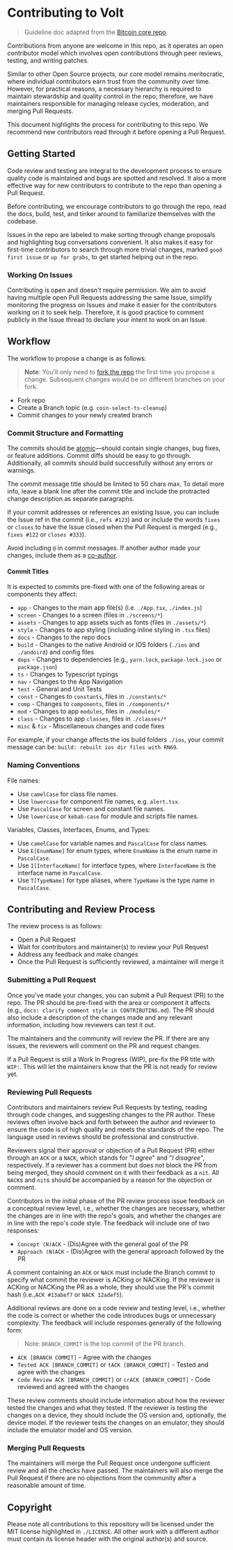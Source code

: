 # Contributing to Volt

> Guideline doc adapted from the [Bitcoin core repo](https://github.com/bitcoin/bitcoin/CONTRIBUTING.md).

Contributions from anyone are welcome in this repo, as it operates an open contributor model which involves open contributions through peer reviews, testing, and writing patches.

Similar to other Open Source projects, our core model remains meritocratic, where individual contributors earn trust from the community over time. However, for practical reasons, a necessary hierarchy is required to maintain stewardship and quality control in the repo; therefore, we have maintainers responsible for managing release cycles, moderation, and merging Pull Requests.

This document highlights the process for contributing to this repo. We recommend new contributors read through it before opening a Pull Request.

## Getting Started

Code review and testing are integral to the development process to ensure quality code is maintained and bugs are spotted and resolved. It also a more effective way for new contributors to contribute to the repo than opening a Pull Request.

Before contributing, we encourage contributors to go through the repo, read the docs, build, test, and tinker around to familiarize themselves with the codebase.

Issues in the repo are labeled to make sorting through change proposals and highlighting bug conversations convenient. It also makes it easy for first-time contributors to search through more trivial changes, marked `good first issue` or `up for grabs`, to get started helping out in the repo.

### Working On Issues

Contributing is open and doesn't require permission. We aim to avoid having multiple open Pull Requests addressing the same Issue, simplify monitoring the progress on Issues and make it easier for the contributors working on it to seek help. Therefore, it is good practice to comment publicly in the Issue thread to declare your intent to work on an Issue.

## Workflow

The workflow to propose a change is as follows:

> **Note**: You'll only need to [fork the repo](https://docs.github.com/en/get-started/quickstart/fork-a-repo) the first time you propose a change. Subsequent changes would be on different branches on your fork.

- Fork repo
- Create a Branch topic (e.g. `coin-select-ts-cleanup`)
- Commit changes to your newly created branch

### Commit Structure and Formatting

The commits should be [atomic](https://en.wikipedia.org/wiki/Atomic_commit#Atomic_commit_convention)—should contain single changes, bug fixes, or feature additions. Commit diffs should be easy to go through. Additionally, all commits should build successfully without any errors or warnings.

The commit message title should be limited to 50 chars max. To detail more info, leave a blank line after the commit title and include the protracted change description as separate paragraphs.

If your commit addresses or references an existing Issue, you can include the Issue ref in the commit (i.e., `refs #123`) and or include the words `fixes` or `closes` to have the Issue closed when the Pull Request is merged (e.g., `fixes #122` or `closes #333`).

Avoid including `@` in commit messages. If another author made your changes, include them as a [co-author](https://github.blog/2018-01-29-commit-together-with-co-authors/).

#### Commit Titles

It is expected to commits pre-fixed with one of the following areas or components they affect:

- `app` - Changes to the main app file(s) (i.e. `./App.tsx`, `./index.js`)
-  `screen` - Changes to a screen (files in `./screens/*`)
- `assets` - Changes to app assets such as fonts (files in `./assets/*`)
- `style` - Changes to app styling (including inline styling in `.tsx` files)
- `docs` - Changes to the repo docs
- `build` - Changes to the native Android or IOS folders (`./ios` and `./andoird`) and config files
- `deps` - Changes to dependencies (e.g., `yarn.lock`, `package-lock.json` or `package.json`)
- `ts` - Changes to Typescript typings
- `nav` - Changes to the App Navigation
- `test` - General and Unit Tests
- `const` - Changes to `constants`, files in `./constants/*`
- `comp` - Changes to `components`, files in `./components/*`
- `mod` - Changes to app `modules`, files in `./modules/*`
- `class` - Changes to app `classes`, files in `./classes/*`
- `misc` & `fix` - Miscellaneous changes and code fixes

For example, if your change affects the ios build folders `./ios`, your commit message can be: `build: rebuilt ios dir files with RN69`.

### Naming Conventions

File names:
- Use `camelCase` for class file names.
- Use `lowercase` for component file names, e.g. `alert.tsx`.
- Use `PascalCase` for screen and constant file names.
- Use `lowercase` or `kebab-case` for module and scripts file names.

Variables, Classes, Interfaces, Enums, and Types:
- Use `camelCase` for variable names and `PascalCase` for class names.
- Use `E[EnumName]` for enum types, where `EnumName` is the enum name in `PascalCase`.
- Use `I[InterfaceName]` for interface types, where `InterfaceName` is the interface name in `PascalCase`.
- Use `T[TypeName]` for type aliases, where `TypeName` is the type name in `PascalCase`.

## Contributing and Review Process

The review process is as follows:

- Open a Pull Request
- Wait for contributors and maintainer(s) to review your Pull Request
- Address any feedback and make changes
- Once the Pull Request is sufficiently reviewed, a maintainer will merge it

### Submitting a Pull Request

Once you've made your changes, you can submit a Pull Request (PR) to the repo. The PR should be pre-fixed with the area or component it affects (e.g., `docs: clarify comment style in CONTRIBUTING.md`). The PR should also include a description of the changes made and any relevant information, including how reviewers can test it out.

The maintainers and the community will review the PR. If there are any issues, the reviewers will comment on the PR and request changes.

If a Pull Request is still a Work In Progress (WIP), pre-fix the PR title with `WIP:`. This will let the maintainers know that the PR is not ready for review yet.

### Reviewing Pull Requests

Contributors and maintainers review Pull Requests by testing, reading through code changes, and suggesting changes to the PR author. These reviews often involve back and forth between the author and reviewer to ensure the code is of high quality and meets the standards of the repo. The language used in reviews should be professional and constructive.

Reviewers signal their approval or objection of a Pull Request (PR) either through an `ACK` or a `NACK`, which stands for "*I agree*" and "*I disagree*", respectively. If a reviewer has a comment but does not block the PR from being merged, they should comment on it with their feedback as a `nit`. All `NACK`s and `nit`s should be accompanied by a reason for the objection or comment.

Contributors in the initial phase of the PR review process issue feedback on a conceptual review level, i.e., whether the changes are necessary, whether the changes are in line with the repo's goals, and whether the changes are in line with the repo's code style. The feedback will include one of two responses:

- `Concept (N)ACK` - (Dis)Agree with the general goal of the PR
- `Approach (N)ACK` - (Dis)Agree with the general approach followed by the PR

A comment containing an `ACK` or `NACK` must include the Branch commit to specify what commit the reviewer is ACKing or NACKing. If the reviewer is ACKing or NACKing the PR as a whole, they should use the PR's commit hash (i.e.,`ACK #13abef7` or `NACK 12adef5`).

Additional reviews are done on a code review and testing level, i.e., whether the code is correct or whether the code introduces bugs or unnecessary complexity. The feedback will include responses generally of the following form:

> Note: `BRANCH_COMMIT` is the top commit of the PR branch.

- `ACK [BRANCH COMMIT]` - Agree with the changes
- `Tested ACK [BRANCH_COMMIT]` or `tACK [BRANCH_COMMIT]` - Tested and agree with the changes
- `Code Review ACK [BRANCH_COMMIT]` or `crACK [BRANCH_COMMIT]` - Code reviewed and agreed with the changes

These review comments should include information about how the reviewer tested the changes and what they tested. If the reviewer is testing the changes on a device, they should include the OS version and, optionally, the device model. If the reviewer tests the changes on an emulator, they should include the emulator model and OS version.

### Merging Pull Requests

The maintainers will merge the Pull Request once undergone sufficient review and all the checks have passed. The maintainers will also merge the Pull Request if there are no objections from the community after a reasonable amount of time.

## Copyright

Please note all contributions to this repository will be licensed under the MIT license highlighted in `./LICENSE`. All other work with a different author must contain its license header with the original author(s) and source.
